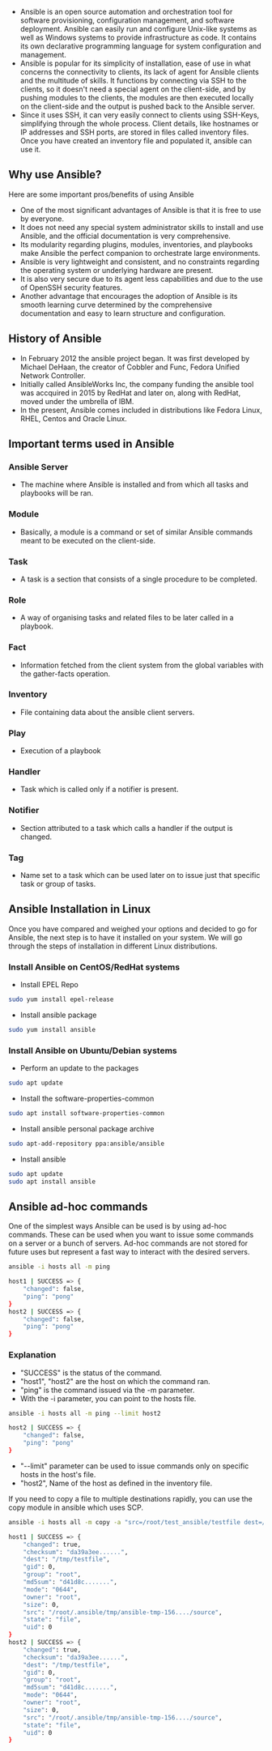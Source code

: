 - Ansible is an open source automation and orchestration tool for software provisioning, configuration management, and software deployment. Ansible can easily run and configure Unix-like systems as well as Windows systems to provide infrastructure as code. It contains its own declarative programming language for system configuration and management.
- Ansible is popular for its simplicity of installation, ease of use in what concerns the connectivity to clients, its lack of agent for Ansible clients and the multitude of skills. It functions by connecting via SSH to the clients, so it doesn't need a special agent on the client-side, and by pushing modules to the clients, the modules are then executed locally on the client-side and the output is pushed back to the Ansible server.
- Since it uses SSH, it can very easily connect to clients using SSH-Keys, simplifying through the whole process. Client details, like hostnames or IP addresses and SSH ports, are stored in files called inventory files. Once you have created an inventory file and populated it, ansible can use it.

## Why use Ansible?

Here are some important pros/benefits of using Ansible
- One of the most significant advantages of Ansible is that it is free to use by everyone.
- It does not need any special system administrator skills to install and use Ansible, and the official documentation is very comprehensive.
- Its modularity regarding plugins, modules, inventories, and playbooks make Ansible the perfect companion to orchestrate large environments.
- Ansible is very lightweight and consistent, and no constraints regarding the operating system or underlying hardware are present.
- It is also very secure due to its agent less capabilities and due to the use of OpenSSH security features.
- Another advantage that encourages the adoption of Ansible is its smooth learning curve determined by the comprehensive documentation and easy to learn structure and configuration.

## History of Ansible
- In February 2012 the ansible project began. It was first developed by Michael DeHaan, the creator of Cobbler and Func, Fedora Unified Network Controller.
- Initially called AnsibleWorks Inc, the company funding the ansible tool was accquired in 2015 by RedHat and later on, along with RedHat, moved under the umbrella of IBM.
- In the present, Ansible comes included in distributions like Fedora Linux, RHEL, Centos and Oracle Linux.

## Important terms used in Ansible

### Ansible Server
- The machine where Ansible is installed and from which all tasks and playbooks will be ran.

### Module
- Basically, a module is a command or set of similar Ansible commands meant to be executed on the client-side.

### Task
- A task is a section that consists of a single procedure to be completed.

### Role
- A way of organising tasks and related files to be later called in a playbook.

### Fact
- Information fetched from the client system from the global variables with the gather-facts operation.

### Inventory
- File containing data about the ansible client servers.

### Play
- Execution of a playbook

### Handler
- Task which is called only if a notifier is present.

### Notifier
- Section attributed to a task which calls a handler if the output is changed.

### Tag
- Name set to a task which can be used later on to issue just that specific task or group of tasks.

## Ansible Installation in Linux

Once you have compared and weighed your options and decided to go for Ansible, the next step is to have it installed on your system. We will go through the steps of installation in different Linux distributions.

### Install Ansible on CentOS/RedHat systems
- Install EPEL Repo
```bash
sudo yum install epel-release
```
- Install ansible package
```bash
sudo yum install ansible
```

### Install Ansible on Ubuntu/Debian systems
- Perform an update to the packages
```bash
sudo apt update
```
- Install the software-properties-common
```bash
sudo apt install software-properties-common
```
- Install ansible personal package archive
```bash
sudo apt-add-repository ppa:ansible/ansible
```
- Install ansible
```bash
sudo apt update
sudo apt install ansible
```

## Ansible ad-hoc commands

One of the simplest ways Ansible can be used is by using ad-hoc commands. These can be used when you want to issue some commands on a server or a bunch of servers. Ad-hoc commands are not stored for future uses but represent a fast way to interact with the desired servers.
```bash
ansible -i hosts all -m ping
```
```bash
host1 | SUCCESS => {
	"changed": false,
	"ping": "pong"
}
host2 | SUCCESS => {
	"changed": false,
	"ping": "pong"
}
```
### Explanation
- "SUCCESS" is the status of the command.
- "host1", "host2" are the host on which the command ran.
- "ping" is the command issued via the -m parameter.
- With the -i parameter, you can point to the hosts file.

```bash
ansible -i hosts all -m ping --limit host2
```
```bash
host2 | SUCCESS => {
	"changed": false,
	"ping": "pong"
}
```
- "--limit" parameter can be used to issue commands only on specific hosts in the host's file.
- "host2", Name of the host as defined in the inventory file.

If you need to copy a file to multiple destinations rapidly, you can use the copy module in ansible which uses SCP. 
```bash
ansible -i hosts all -m copy -a "src=/root/test_ansible/testfile dest=/tmp/testfile"
```
```bash
host1 | SUCCESS => {
	"changed": true,
	"checksum": "da39a3ee......",
	"dest": "/tmp/testfile",
	"gid": 0,
	"group": "root",
	"md5sum": "d41d8c.......",
	"mode": "0644",
	"owner": "root",
	"size": 0,
	"src": "/root/.ansible/tmp/ansible-tmp-156..../source",
	"state": "file",
	"uid": 0
}
host2 | SUCCESS => {
	"changed": true,
	"checksum": "da39a3ee......",
	"dest": "/tmp/testfile",
	"gid": 0,
	"group": "root",
	"md5sum": "d41d8c.......",
	"mode": "0644",
	"owner": "root",
	"size": 0,
	"src": "/root/.ansible/tmp/ansible-tmp-156..../source",
	"state": "file",
	"uid": 0
}
```